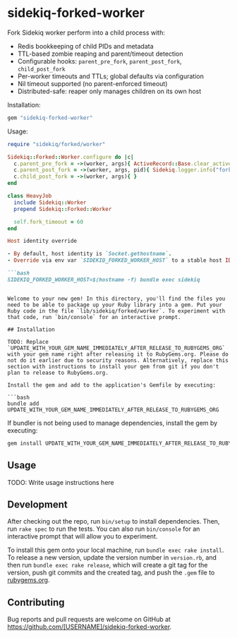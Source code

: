 # sidekiq-forked-worker

Fork Sidekiq worker perform into a child process with:

- Redis bookkeeping of child PIDs and metadata
- TTL-based zombie reaping and parent/timeout detection
- Configurable hooks: `parent_pre_fork`, `parent_post_fork`, `child_post_fork`
- Per-worker timeouts and TTLs; global defaults via configuration
 - Nil timeout supported (no parent-enforced timeout)
 - Distributed-safe: reaper only manages children on its own host

Installation:

```ruby
gem "sidekiq-forked-worker"
```

Usage:

```ruby
require "sidekiq/forked/worker"

Sidekiq::Forked::Worker.configure do |c|
  c.parent_pre_fork = ->(worker, args){ ActiveRecord::Base.clear_active_connections! }
  c.parent_post_fork = ->(worker, args, pid){ Sidekiq.logger.info("forked #{pid}") }
  c.child_post_fork = ->(worker, args){ }
end

class HeavyJob
  include Sidekiq::Worker
  prepend Sidekiq::Forked::Worker

  self.fork_timeout = 60
end

Host identity override

- By default, host identity is `Socket.gethostname`.
- Override via env var `SIDEKIQ_FORKED_WORKER_HOST` to a stable host ID when needed (e.g. containers):

```bash
SIDEKIQ_FORKED_WORKER_HOST=$(hostname -f) bundle exec sidekiq
```
```

Welcome to your new gem! In this directory, you'll find the files you need to be able to package up your Ruby library into a gem. Put your Ruby code in the file `lib/sidekiq/forked/worker`. To experiment with that code, run `bin/console` for an interactive prompt.

## Installation

TODO: Replace `UPDATE_WITH_YOUR_GEM_NAME_IMMEDIATELY_AFTER_RELEASE_TO_RUBYGEMS_ORG` with your gem name right after releasing it to RubyGems.org. Please do not do it earlier due to security reasons. Alternatively, replace this section with instructions to install your gem from git if you don't plan to release to RubyGems.org.

Install the gem and add to the application's Gemfile by executing:

```bash
bundle add UPDATE_WITH_YOUR_GEM_NAME_IMMEDIATELY_AFTER_RELEASE_TO_RUBYGEMS_ORG
```

If bundler is not being used to manage dependencies, install the gem by executing:

```bash
gem install UPDATE_WITH_YOUR_GEM_NAME_IMMEDIATELY_AFTER_RELEASE_TO_RUBYGEMS_ORG
```

## Usage

TODO: Write usage instructions here

## Development

After checking out the repo, run `bin/setup` to install dependencies. Then, run `rake spec` to run the tests. You can also run `bin/console` for an interactive prompt that will allow you to experiment.

To install this gem onto your local machine, run `bundle exec rake install`. To release a new version, update the version number in `version.rb`, and then run `bundle exec rake release`, which will create a git tag for the version, push git commits and the created tag, and push the `.gem` file to [rubygems.org](https://rubygems.org).

## Contributing

Bug reports and pull requests are welcome on GitHub at https://github.com/[USERNAME]/sidekiq-forked-worker.
